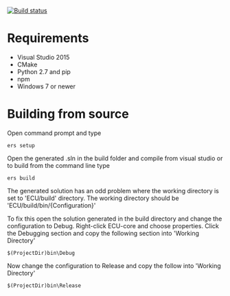 [![Build status](https://ci.appveyor.com/api/projects/status/pwibl81sxh2t8f1g/branch/develop?svg=true)](https://ci.appveyor.com/project/garciaadrian/ecu/branch/develop)

# Requirements
- Visual Studio 2015
- CMake
- Python 2.7 and pip
- npm
- Windows 7 or newer

# Building from source
Open command prompt and type

```
ers setup
```

Open the generated .sln in the build folder and compile from visual studio or to build from the command line type

```
ers build
```

The generated solution has an odd problem where the working directory is set to 'ECU/build' directory.
The working directory should be 'ECU/build/bin/{Configuration}'

To fix this open the solution generated in the build directory and change the configuration to Debug. Right-click ECU-core and choose properties. Click the Debugging section and copy the following section into 'Working Directory'

```
$(ProjectDir)bin\Debug
```

Now change the configuration to Release and copy the follow into 'Working Directory'

```
$(ProjectDir)bin\Release
```

